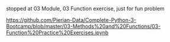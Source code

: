 stopped at 03 Module, 03 Function exercise, just for fun problem

https://github.com/Pierian-Data/Complete-Python-3-Bootcamp/blob/master/03-Methods%20and%20Functions/03-Function%20Practice%20Exercises.ipynb
